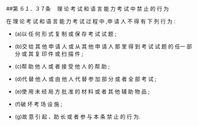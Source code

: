 ##第 ６１．３７条 　理 论 考 试 和 语 言 能 力 考 试 中 禁 止 的 行 为 

在 理 论 考 试 和 语 言 能 力 考 试 过 程 中 ,申 请 人 不 得 有 下 列 行 为 : 

- (a)以 任 何 形 式 复 制 或 保 存 考 试 试 题 ; 

- (b)交 给 其 他 申 请 人 或 从 其 他 申 请 人 那 里 得 到 考 试 试 题 的 任一 部 分 或 其 复 印 件 或 扫 描 件 ; 

- (c)帮 助 他 人 或 者 接 受 他 人 的 帮 助 ; 

- (d)代 替 他 人 或 由 他 人 代 替 参 加 部 分 或 者 全 部 考 试 ; 
- (e)使 用 未 经 局 方 批 准 的 材 料 或 者 其 他 辅 助 物 品 ; 
- (f)破 坏 考 场 设 施 ; 
- (g)故 意 引 起 、助 长 或 者 参 与 本 条 禁 止 的 行 为.